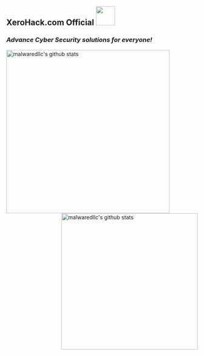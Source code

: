 <h2>XeroHack.com Official <img src="https://media.giphy.com/media/mGcNjsfWAjY5AEZNw6/giphy.gif" width="50"></h2>

### *Advance Cyber Security solutions for everyone!*

<img align="left" width="430" height="auto" alt="malwaredllc's github stats" src="https://github-readme-stats.vercel.app/api?username=xerohackcom&hide_border=true&title_color=0ff54c&icon_color=0ff54c&text_color=c9d1d9&bg_color=0d1117&show_icons=true;count_private=true&amp;include_all_commits=true">

<img align="right" width="359" height="auto" alt="malwaredllc's github stats" src="https://github-readme-stats.vercel.app/api/top-langs/?username=xerohackcom&hide_border=true&title_color=0ff54c&icon_color=0ff54c&text_color=c9d1d9&bg_color=0d1117&layout=compact&amp;show_icons=true&amp;">
